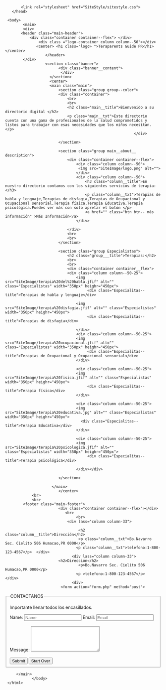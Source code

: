 <html>
       <head>   
            <title>Teraparents Guide PR</title> 
           <meta charset="utf-8">
           
           <link rel="stylesheet" href="SiteStyle/sitestyle.css">
       </head> 
                                  
     <body>
            <main>
            <div>
           <header class="main-header">
               <div class="container container--flex"> </div>
                   <div class ="logo-container column column--50"></div> 
                  <center> <h1 class="logo> ">Teraparents Guide PR</h1></center>
                      </header>
            </div>
                      <section class="banner">
                            <div class="banner__content">
                             </div>
                        </section> 
                        <center>
                        <main class="main">
                            <section class="group group--color">
                            <div class="container">
                                <br>
                                <br>
                                <h2 class="main__title">Bienvenido a su directorio digital </h2>
                                <p class="main__txt">Este directorio cuenta con una gama de profesionales de la salud comprometidos y listos para trabajar con esas necesidades que los niños necesitan. </p>
                                                              </div> 
                                 
                            </section>
                            
                            <section class="group main__about__ description">
                                <div class="container container--flex">
                                    <div class="column column--50">
                                     <img src="SiteImage/logo.png" alt="">   
                                    </div>
                                    <div class="column column--50">
                                        <h3 class="column__title">En nuestro directorio contamos con los siguientes servicios de terapia:</h3> 
                                        <p class="column__txt">Terapias de habla y lenguaje,Terapias de disfagia,Terapias de Ocupacional y Ocupacional sensorial,Terapia física,Terapia Educativa,Terapia psicológica.Puedes ver más con solo apretar el botón </p>
                                        <a href="" class="btn btn-- más información" >Más Información</a>
                                    </div>
                                                            
                                </div>
                                <br>
                                <br>
                            </section>
                                                    
                            <section class="group Especialistas">
                                <h2 class="group___title">Terapias:</h2>
                                <br>
                                <br>
                                <div class="container container__flex">
                                <div class="column column--50-25">
                                    <img src="SiteImage/terapia%20del%20habla.jfif" alt="" class="Especialistas" width="350px" heighr="450px">
                                         <div class="Especialitas--title">Terapias de habla y lenguaje</div>
                                    
                                    <img src="SiteImage/terapia%20disfagia.jfif" alt="" class="Especialistas" width="350px" heighr="450px">
                                         <div class="Especialitas--title">Terapias de disfagia</div>
                                    
                                    </div>
                                    <div class="column column--50-25">
                                    <img src="SiteImage/terapia%20ocupacional.jfif" alt="" class="Especialistas" width="350px" heighr="450px">
                                         <div class="Especialitas--title">Terapias de Ocupacional y Ocupacional sensorial</div>
                                    </div>
                                    
                                    <div class="column column--50-25">
                                    <img src="SiteImage/terapia%20fisica.jfif" alt="" class="Especialistas" width="350px" heighr="450px">
                                         <div class="Especialitas--title">Terapia física</div>
                                    </div>
                                        
                                    <div class="column column--50-25">
                                    <img src="SiteImage/terapia%20educativa.jpg" alt="" class="Especialistas" width="350px" heighr="450px">
                                      <div class="Especialitas--title">Terapia Educativa</div>
                                    </div>
                                    
                                    <div class="column column--50-25">
                                    <img src="SiteImage/terapia%20psicologica.jfif" alt="" class="Especialistas" width="350px" heighr="450px">
                                         <div class="Especialitas--title">Terapia psicológica</div>
                                        
                                    </div></div>
                                                                                  
                            </section>
                               
                         </main>
                            </center>
                <br>
                <br>
            <footer class="main-footer">
                            <div class="container container--flex"></div>
                               <br>               
                                    <br>
                                <div lass="column column-33">
                                    
                                     <h2 class="column__title">Dirección</h2>
                                     <p class="column__txt">Bo.Navarro Sec. Cielito 506 Humacao,PR 0000</p>
                                    <p class="column__txt">telefono:1-800-123-4567</p>  </div>
                                  <div lass="column column-33"> 
                            <h2>Dirección</h2>
                                     <p>Bo.Navarro Sec. Cielito 506 Humacao,PR 0000</p>
                                    <p >telefono:1-800-123-4567</p>  </div>
                                  <div> 
                             <form action="form.php" method="post">
   <fieldset> 
    <legend> CONTACTANOS</legend>
    <P>Importante llenar todos los encasillados.</P>
    <label id="name">Name: </label>
    <input type="text" name="Name" placeholder="Name">
    <label id="Email">Email:</label>
     <input type="text" name="Email" placeholder="Email">
       <br>
       <br>
    <label id="comments">Message:</label>
         <textarea cols="25" rows="5" name=required></textarea>
       <br>
       <br>
        <input type="button" value="Submit">
     <input type="button" value="Start Over">  
       </fieldset></form>
                </div>    
             </footer>
                
         </main>
                </body>
     </html>
                
